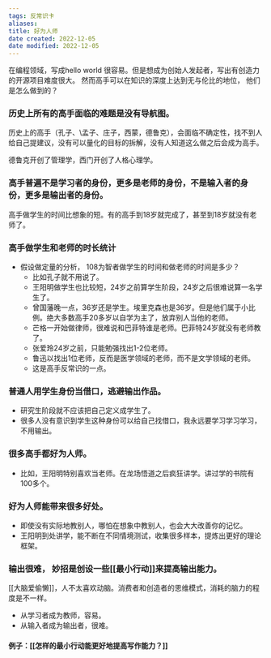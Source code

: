 ```yaml
---
tags: 反常识卡
aliases: 
title: 好为人师
date created: 2022-12-05
date modified: 2022-12-05
---
```



在编程领域，写成hello world 很容易。但是想成为创始人发起者，写出有创造力的开源项目难度很大。
然而高手可以在知识的深度上达到无与伦比的地位， 他们是怎么做到的？

### 历史上所有的高手面临的难题是没有导航图。

历史上的高手（孔子、\孟子、庄子，西蒙，德鲁克），会面临不确定性，找不到人给自己提建议，没有可以量化的目标的拆解，没有人知道这么做之后会成为高手。

德鲁克开创了管理学，西门开创了人格心理学。


### 高手普遍不是学习者的身份，更多是老师的身份，不是输入者的身份，更多是输出者的身份。

高手做学生的时间比想象的短。有的高手到18岁就完成了，甚至到18岁就没有老师了。

### 高手做学生和老师的时长统计
- 假设做定量的分析， 108为智者做学生的时间和做老师的时间是多少？
	- 比如孔子就不用说了。
	- 王阳明做学生也比较短，24岁之前算学生阶段，24岁之后很难说算一名学生了。
	- 曾国藩晚一点，36岁还是学生。埃里克森也是36岁。但是他们属于小比例。绝大多数高手20多岁以自学为主了，放弃别人当他的老师。
	- 芒格一开始做律师，很难说和巴菲特谁是老师。巴菲特24岁就没有老师教了。
	- 张爱玲24岁之前，只能勉强找出1-2位老师。 
	- 鲁迅以找出1位老师，反而是医学领域的老师，而不是文学领域的老师。
	- 这是高手反常识的一点。

### 普通人用学生身份当借口，逃避输出作品。 
- 研究生阶段就不应该把自己定义成学生了。
- 很多人没有意识到学生这种身份可以给自己找借口，我永远要学习学习学习，不用输出。

### 很多高手都好为人师。
- 比如，王阳明特别喜欢当老师。在龙场悟道之后疯狂讲学。讲过学的书院有100多个。


### 好为人师能带来很多好处。
- 即使没有实际地教别人，哪怕在想象中教别人，也会大大改善你的记忆。
- 王阳明到处讲学，能不断在不同情境测试，收集很多样本，提炼出更好的理论框架。

### 输出很难， 妙招是创设一些[[最小行动]]来提高输出能力。

[[大脑爱偷懒]]，人不太喜欢动脑。消费者和创造者的思维模式，消耗的脑力的程度是不一样。
- 从学习者成为教师，容易。
- 从输入者成为输出者，很难。

#### 例子：[[怎样的最小行动能更好地提高写作能力？]]
